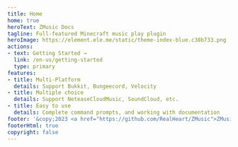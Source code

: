 ```yaml
---
title: Home
home: true
heroText: ZMusic Docs
tagline: Full-featured Minecraft music play plugin
heroImage: https://element.ele.me/static/theme-index-blue.c38b733.png
actions:
- text: Getting Started →
  link: /en-us/getting-started
  type: primary
features:
- title: Multi-Platform
  details: Support Bukkit, Bungeecord, Velocity
- title: Multiple choice
  details: Support NeteaseCloudMusic, SoundCloud, etc.
- title: Easy to use
  details: Complete command prompts, and working with documentation
footer: '&copy;2023 <a href="https://github.com/RealHeart/ZMusic">ZMusic</a> All Rights Reserved. <a href="https://beian.miit.gov.cn">辽ICP备19016520号-2 </a>'
footerHtml: true
copyright: false
---
```

